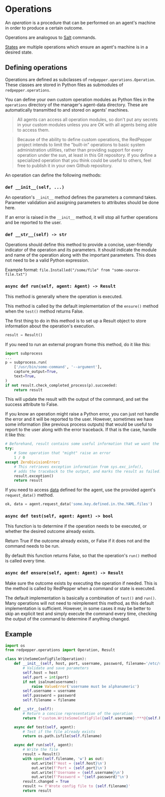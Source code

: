 # Operations

An _operation_ is a procedure that can be performed on an agent's machine in order to produce a certain outcome.

Operations are analogous to [Salt](https://github.com/saltstack/salt) commands.

[States](states.md) are multiple operations which ensure an agent's machine is in a desired state.

## Defining operations

Operations are defined as subclasses of `redpepper.operations.Operation`.
These classes are stored in Python files as submodules of `redpepper.operations`.

You can define your own custom operation modules as Python files in the `operations` directory of the manager's agent-data directory.
These are automatically transmitted to and stored on agents' machines.

> All agents can access all operation modules, so don't put any secrets in your custom modules unless you are OK with all agents being able to access them.

> Because of the ability to define custom operations,
> the RedPepper project intends to limit the "built-in" operations
> to basic system administration utilities,
> rather than providing support for every operation under the sun,
> at least in this Git repository.
> If you define a specialized operation that you think could be useful to others,
> feel free to publish it in your own Github repository.

An operation can define the following methods:

### `def __init__(self, ...)`

An operation's `__init__` method defines the parameters a command takes.
Parameter validation and assigning parameters to attributes should be done here.

If an error is raised in the `__init__` method, it will stop all further operations and be reported to the user.

### `def __str__(self) -> str`

Operations should define this method to provide
a concise, user-friendly indicator of the operation and its parameters.
It should indicate the module and name of the operation
along with the important parameters.
This does not need to be a valid Python expression.

Example format: `file.Installed("/some/file" from "some-source-file.txt")`

### `async def run(self, agent: Agent) -> Result`

This method is generally where the operation is executed.

This method is called by the default implementation of the `ensure()` method
when the `test()` method returns False.

The first thing to do in this method is to set up a Result object to store information about the operation's execution.

```python
result = Result()
```

If you need to run an external program frome this method,
do it like this:

```python
import subprocess
...
p = subprocess.run(
    ['/usr/bin/some-command', '--argument'],
    capture_output=True,
    text=True,
)
if not result.check_completed_process(p).succeeded:
    return result
```

This will update the result with the output of the command,
and set the success attribute to False.

If you know an operation might raise a Python error,
you can just not handle the error and it will be reported to the user.
However, sometimes we have some information (like previous process outputs)
that would be useful to report to the user along with the error traceback.
If that is the case, handle it like this:

```python
# Beforehand, result contains some useful information that we want the user to see whether or not the error occurrs.
try:
    # Some operation that "might" raise an error
    1 / 0
except ZeroDivisionError:
    # This retrieves exception information from sys.exc_info(),
    # adds the traceback to the output, and marks the result as failed.
    result.exception()
    return result
```

If you need to access [data](data.md) defined for the agent,
use the provided agent's `request_data()` method.

```python
ok, data = agent.request_data('some.key.defined.in.the.YAML.files')
```

### `async def test(self, agent: Agent) -> bool`

This function is to determine if the operation needs to be executed,
or whether the desired outcome already exists.

Return True if the outcome already exists, or False if it does not and the command needs to be run.

By default this function returns False,
so that the operation's `run()` method is called every time.

### `async def ensure(self, agent: Agent) -> Result`

Make sure the outcome exists by executing the operation if needed.
This is the method is called by RedPepper when a command or state is executed.

The default implementation is basically a combination of `test()` and `run()`.
Many operations will not need to reimplement this method,
as this default implementation is sufficient.
However, in some cases it may be better to skip an explicit test and simply execute the command every time, checking the output of the command to determine if anything changed.

## Example

```python
import os
from redpepper.operations import Operation, Result

class WriteSomeConfigFile(Operation):
    def __init__(self, host, port, username, password, filename='/etc/some/file.conf'):
        # Validate and save parameters
        self.host = host
        self.port = int(port)
        if not isalnum(username):
            raise ValueError('username must be alphanumeric')
        self.username = username
        self.password = password
        self.filename = filename

    def __str__(self):
        # Return a concise representation of the operation
        return f'custom.WriteSomeConfigFile({self.username}:***@{self.host}:{self.port} to file {self.filename})'

    async def test(self, agent):
        # Test if the file already exists
        return os.path.isfile(self.filename)

    async def run(self, agent):
        # Write the file
        result = Result()
        with open(self.filename, 'w') as out:
            out.write(f'Host = {self.host}\n')
            out.write(f'Port = {self.port}\n')
            out.write(f'Username = {self.username}\n')
            out.write(f'Password = "{self.password}"\n')
        result.changed = True
        result += f'Wrote config file to {self.filename}'
        return result
```

